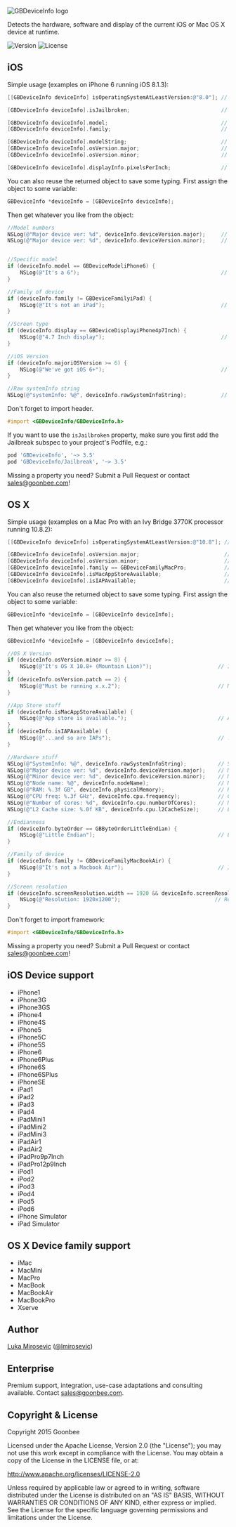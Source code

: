![GBDeviceInfo logo](https://raw.githubusercontent.com/lmirosevic/GBDeviceInfo/master/logo.png)

Detects the hardware, software and display of the current iOS or Mac OS X device at runtime.

![Version](https://img.shields.io/cocoapods/v/GBDeviceInfo.svg?style=flat)&nbsp;![License](https://img.shields.io/badge/license-Apache_2-green.svg?style=flat)

iOS
------------

Simple usage (examples on iPhone 6 running iOS 8.1.3):

```objective-c
[[GBDeviceInfo deviceInfo] isOperatingSystemAtLeastVersion:@"8.0"]; // #> YES

[GBDeviceInfo deviceInfo].isJailbroken;                             // #> NO

[GBDeviceInfo deviceInfo].model;                                    // #> GBDeviceModeliPhone6
[GBDeviceInfo deviceInfo].family;                                   // #> GBDeviceFamilyiPad

[GBDeviceInfo deviceInfo].modelString;                              // #> @"iPhone 6"
[GBDeviceInfo deviceInfo].osVersion.major;                          // #> 8
[GBDeviceInfo deviceInfo].osVersion.minor;                          // #> 1

[GBDeviceInfo deviceInfo].displayInfo.pixelsPerInch;                // #> 326
```

You can also reuse the returned object to save some typing. First assign the object to some variable:

```objective-c
GBDeviceInfo *deviceInfo = [GBDeviceInfo deviceInfo];
```

Then get whatever you like from the object:

```objective-c
//Model numbers
NSLog(@"Major device ver: %d", deviceInfo.deviceVersion.major);     // Major device ver: 7
NSLog(@"Major device ver: %d", deviceInfo.deviceVersion.minor);     // Minor device ver: 2


//Specific model
if (deviceInfo.model == GBDeviceModeliPhone6) {
    NSLog(@"It's a 6");                                             // It's a 6
}

//Family of device
if (deviceInfo.family != GBDeviceFamilyiPad) {
    NSLog(@"It's not an iPad");                                     // It's not an iPad
}

//Screen type
if (deviceInfo.display == GBDeviceDisplayiPhone4p7Inch) {
    NSLog(@"4.7 Inch display");                                     // 4.7 Inch display
}

//iOS Version
if (deviceInfo.majoriOSVersion >= 6) {
    NSLog(@"We've got iOS 6+");                                     // We've got iOS 6+
}

//Raw systemInfo string
NSLog(@"systemInfo: %@", deviceInfo.rawSystemInfoString);           // systemInfo: iPhone7,2
```

Don't forget to import header.

```objective-c
#import <GBDeviceInfo/GBDeviceInfo.h>
```

If you want to use the `isJailbroken` property, make sure you first add the Jailbreak subspec to your project's Podfile, e.g.:
```ruby
pod 'GBDeviceInfo', '~> 3.5'
pod 'GBDeviceInfo/Jailbreak', '~> 3.5'
```

Missing a property you need? Submit a Pull Request or contact [sales@goonbee.com](mailto:sales@goonbee.com?subject=GBDeviceInfo%20Enterprise)!

OS X
------------

Simple usage (examples on a Mac Pro with an Ivy Bridge 3770K processor running 10.8.2):

```objective-c
[[GBDeviceInfo deviceInfo] isOperatingSystemAtLeastVersion:@"10.8"]; // #> YES

[GBDeviceInfo deviceInfo].osVersion.major;                           // #> 10
[GBDeviceInfo deviceInfo].osVersion.minor;                           // #> 8
[GBDeviceInfo deviceInfo].family == GBDeviceFamilyMacPro;            // #> YES
[GBDeviceInfo deviceInfo].isMacAppStoreAvailable;                    // #> YES
[GBDeviceInfo deviceInfo].isIAPAvailable;                            // #> YES
```

You can also reuse the returned object to save some typing. First assign the object to some variable:

```objective-c
GBDeviceInfo *deviceInfo = [GBDeviceInfo deviceInfo];
```

Then get whatever you like from the object:

```objective-c
GBDeviceInfo *deviceInfo = [GBDeviceInfo deviceInfo];

//OS X Version
if (deviceInfo.osVersion.minor >= 8) {
    NSLog(@"It's OS X 10.8+ (Mountain Lion)");                     // It's OS X 10.8+ (Mountain Lion)
}
if (deviceInfo.osVersion.patch == 2) {
    NSLog(@"Must be running x.x.2");                               // Must be running x.x.2
}

//App Store stuff
if (deviceInfo.isMacAppStoreAvailable) {
    NSLog(@"App store is available.");                             // App store is available
}
if (deviceInfo.isIAPAvailable) {
    NSLog(@"...and so are IAPs");                                  // ...and so are IAPs
}

//Hardware stuff
NSLog(@"SystemInfo: %@", deviceInfo.rawSystemInfoString);          // SystemInfo: MacPro3,1
NSLog(@"Major device ver: %d", deviceInfo.deviceVersion.major);    // Major device ver: 3
NSLog(@"Minor device ver: %d", deviceInfo.deviceVersion.minor);    // Minor device ver: 1
NSLog(@"Node name: %@", deviceInfo.nodeName);                      // Node name: MyMac.local
NSLog(@"RAM: %.3f GB", deviceInfo.physicalMemory);                 // RAM: 16.000 GB
NSLog(@"CPU freq: %.3f GHz", deviceInfo.cpu.frequency);            // CPU freq: 3.500 GHz
NSLog(@"Number of cores: %d", deviceInfo.cpu.numberOfCores);       // Number of cores: 8
NSLog(@"L2 Cache size: %.0f KB", deviceInfo.cpu.l2CacheSize);      // L2 Cache size: 256 KB

//Endianness
if (deviceInfo.byteOrder == GBByteOrderLittleEndian) {
    NSLog(@"Little Endian");                                       // Little Endian
}

//Family of device
if (deviceInfo.family != GBDeviceFamilyMacBookAir) {
    NSLog(@"It's not a Macbook Air");                              // It's not a Macbook Air
}

//Screen resolution
if (deviceInfo.screenResolution.width == 1920 && deviceInfo.screenResolution.height == 1200) {
    NSLog(@"Resolution: 1920x1200");                              // Resolution: 1920x1200
}
```

Don't forget to import framework:

```objective-c
#import <GBDeviceInfo/GBDeviceInfo.h>
```

Missing a property you need? Submit a Pull Request or contact [sales@goonbee.com](mailto:sales@goonbee.com?subject=GBDeviceInfo%20Enterprise)!

iOS Device support
------------

* iPhone1
* iPhone3G
* iPhone3GS
* iPhone4
* iPhone4S
* iPhone5
* iPhone5C
* iPhone5S
* iPhone6
* iPhone6Plus
* iPhone6S
* iPhone6SPlus
* iPhoneSE
* iPad1
* iPad2
* iPad3
* iPad4
* iPadMini1
* iPadMini2
* iPadMini3
* iPadAir1
* iPadAir2
* iPadPro9p7Inch
* iPadPro12p9Inch
* iPod1
* iPod2
* iPod3
* iPod4
* iPod5
* iPod6
* iPhone Simulator
* iPad Simulator

OS X Device family support
------------

* iMac
* MacMini
* MacPro
* MacBook
* MacBookAir
* MacBookPro
* Xserve

Author
------------

[Luka Mirosevic](mailto:luka@goonbee.com) ([@lmirosevic](https://twitter.com/lmirosevic))

Enterprise
------------

Premium support, integration, use-case adaptations and consulting available. Contact [sales@goonbee.com](mailto:sales@goonbee.com?subject=GBDeviceInfo%20Enterprise).

Copyright & License
------------

Copyright 2015 Goonbee

Licensed under the Apache License, Version 2.0 (the "License"); you may not use this work except in compliance with the License. You may obtain a copy of the License in the LICENSE file, or at:

http://www.apache.org/licenses/LICENSE-2.0

Unless required by applicable law or agreed to in writing, software distributed under the License is distributed on an "AS IS" BASIS, WITHOUT WARRANTIES OR CONDITIONS OF ANY KIND, either express or implied. See the License for the specific language governing permissions and limitations under the License.
